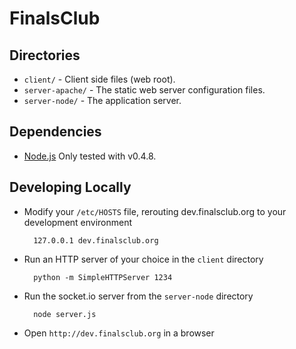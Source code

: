 # FinalsClub

## Directories
* `client/`         - Client side files (web root).
* `server-apache/`  - The static web server configuration files.
* `server-node/`    - The application server.

## Dependencies

* [Node.js](https://github.com/joyent/node/wiki/Installation) Only tested with v0.4.8.


## Developing Locally
* Modify your `/etc/HOSTS` file, rerouting dev.finalsclub.org to your development environment

        127.0.0.1 dev.finalsclub.org

* Run an HTTP server of your choice in the `client` directory

        python -m SimpleHTTPServer 1234

* Run the socket.io server from the `server-node` directory

        node server.js

* Open `http://dev.finalsclub.org` in a browser
